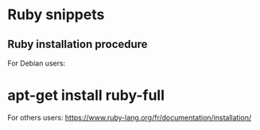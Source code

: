 # Ruby snippets

## Ruby installation procedure

For Debian users:

 # apt-get install ruby-full

For others users: https://www.ruby-lang.org/fr/documentation/installation/
